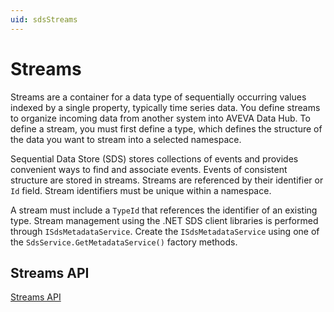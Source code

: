 ```yaml
---
uid: sdsStreams
---
```


# Streams

Streams are a container for a data type of sequentially occurring values indexed by a single property, typically time series data. You define streams to organize incoming data from another system into AVEVA Data Hub. To define a stream, you must first define a type, which defines the structure of the data you want to stream into a selected namespace.

Sequential Data Store (SDS) stores collections of events and provides convenient ways to find and associate events. Events of consistent structure are stored in streams. Streams are referenced by their identifier or `Id` field. Stream identifiers must be unique within a namespace.

A stream must include a `TypeId` that references the identifier of an existing type. Stream management using the .NET SDS client libraries is performed through `ISdsMetadataService`. Create the `ISdsMetadataService` using one of the `SdsService.GetMetadataService()` factory methods.

## Streams API

[Streams API](xref:sds-streams)
